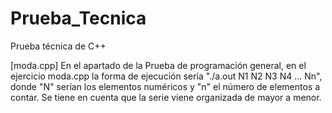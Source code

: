 # Prueba_Tecnica
Prueba técnica de C++


[moda.cpp]
En el apartado de la Prueba de programación general, en el ejercicio moda.cpp la forma de ejecución sería "./a.out N1 N2 N3 N4 ... Nn", donde "N" serían los elementos numéricos y "n" el número de elementos a contar. Se tiene en cuenta que la serie viene organizada de mayor a menor.
